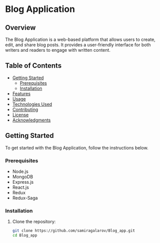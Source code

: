 # Blog Application

## Overview

The Blog Application is a web-based platform that allows users to create, edit, and share blog posts. It provides a user-friendly interface for both writers and readers to engage with written content.

## Table of Contents

- [Getting Started](#getting-started)
  - [Prerequisites](#prerequisites)
  - [Installation](#installation)
- [Features](#features)
- [Usage](#usage)
- [Technologies Used](#technologies-used)
- [Contributing](#contributing)
- [License](#license)
- [Acknowledgments](#acknowledgments)

## Getting Started

To get started with the Blog Application, follow the instructions below.

### Prerequisites

- Node.js
- MongoDB
- Express.js
- React.js
- Redux
- Redux-Saga

### Installation

1. Clone the repository:
   ```bash
   git clone https://github.com/samiragalarov/Blog_app.git
   cd Blog_app
